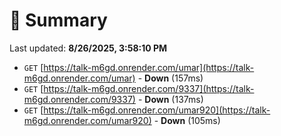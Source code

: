 # 📖 Summary
Last updated: **8/26/2025, 3:58:10 PM**

- `GET` [https://talk-m6gd.onrender.com/umar](https://talk-m6gd.onrender.com/umar) - **Down** (157ms)
- `GET` [https://talk-m6gd.onrender.com/9337](https://talk-m6gd.onrender.com/9337) - **Down** (137ms)
- `GET` [https://talk-m6gd.onrender.com/umar920](https://talk-m6gd.onrender.com/umar920) - **Down** (105ms)
